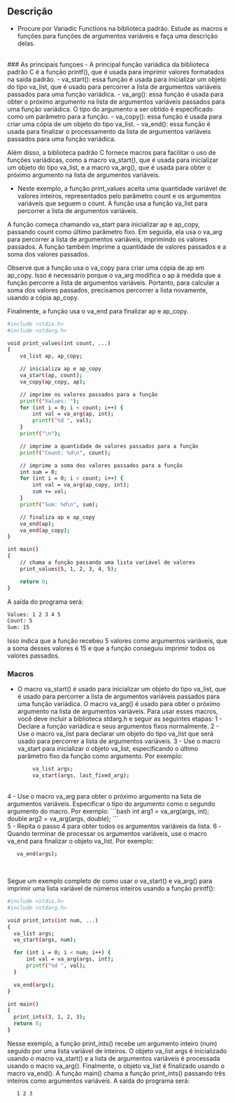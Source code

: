 ## Descrição
- Procure por Variadic Functions na biblioteca padrão. Estude as
macros e funções para funções de argumentos variáveis e faça
uma descrição delas.
<br>
### As principais funçoes
- A principal função variádica da biblioteca padrão C é a função printf(), que é usada para imprimir valores formatados na saída padrão.
- va_start(): essa função é usada para inicializar um objeto do tipo va_list, que é usado para percorrer a lista de argumentos variáveis passados para uma função variádica.
- va_arg(): essa função é usada para obter o próximo argumento na lista de argumentos variáveis passados para uma função variádica. O tipo do argumento a ser obtido é especificado como um parâmetro para a função.
- va_copy(): essa função é usada para criar uma cópia de um objeto do tipo va_list.
- va_end(): essa função é usada para finalizar o processamento da lista de argumentos variáveis passados para uma função variádica.

Além disso, a biblioteca padrão C fornece macros para facilitar o uso de funções variádicas, como a macro va_start(), que é usada para inicializar um objeto do tipo va_list, e a macro va_arg(), que é usada para obter o próximo argumento na lista de argumentos variáveis.
<br>

- Neste exemplo, a função print_values aceita uma quantidade variável de valores inteiros, representados pelo parâmetro count e os argumentos variáveis que seguem o count. A função usa a função va_list para percorrer a lista de argumentos variáveis.

A função começa chamando va_start para inicializar ap e ap_copy, passando count como último parâmetro fixo. Em seguida, ela usa o va_arg para percorrer a lista de argumentos variáveis, imprimindo os valores passados. A função também imprime a quantidade de valores passados e a soma dos valores passados.

Observe que a função usa o va_copy para criar uma cópia de ap em ap_copy. Isso é necessário porque o va_arg modifica o ap à medida que a função percorre a lista de argumentos variáveis. Portanto, para calcular a soma dos valores passados, precisamos percorrer a lista novamente, usando a cópia ap_copy.

Finalmente, a função usa o va_end para finalizar ap e ap_copy.

```bash
#include <stdio.h>
#include <stdarg.h>

void print_values(int count, ...)
{
    va_list ap, ap_copy;

    // inicializa ap e ap_copy
    va_start(ap, count);
    va_copy(ap_copy, ap);

    // imprime os valores passados para a função
    printf("Values: ");
    for (int i = 0; i < count; i++) {
        int val = va_arg(ap, int);
        printf("%d ", val);
    }
    printf("\n");

    // imprime a quantidade de valores passados para a função
    printf("Count: %d\n", count);

    // imprime a soma dos valores passados para a função
    int sum = 0;
    for (int i = 0; i < count; i++) {
        int val = va_arg(ap_copy, int);
        sum += val;
    }
    printf("Sum: %d\n", sum);

    // finaliza ap e ap_copy
    va_end(ap);
    va_end(ap_copy);
}

int main()
{
    // chama a função passando uma lista variável de valores
    print_values(5, 1, 2, 3, 4, 5);

    return 0;
}

```

A saída do programa será:

```bash
Values: 1 2 3 4 5
Count: 5
Sum: 15
```

Isso indica que a função recebeu 5 valores como argumentos variáveis, que a soma desses valores é 15 e que a função conseguiu imprimir todos os valores passados.
<br>


### Macros
- O macro va_start() é usado para inicializar um objeto do tipo va_list, que é usado para percorrer a lista de argumentos variáveis passados para uma função variádica. 
  O macro va_arg() é usado para obter o próximo argumento na lista de argumentos variáveis.
Para usar esses macros, você deve incluir a biblioteca stdarg.h e seguir as seguintes etapas:
 1 - Declare a função variádica e seus argumentos fixos normalmente.
 2 - Use o macro va_list para declarar um objeto do tipo va_list que será usado para percorrer a lista de argumentos variáveis.
 3 - Use o macro va_start para inicializar o objeto va_list, especificando o último parâmetro fixo da função como argumento. Por exemplo:
```bash
        va_list args;
        va_start(args, last_fixed_arg);
```
<br>
 4 - Use o macro va_arg para obter o próximo argumento na lista de argumentos variáveis. Especificar o tipo do argumento como o segundo argumento do macro. Por exemplo:
 ```bash
        int arg1 = va_arg(args, int);
        double arg2 = va_arg(args, double);
```
<br>
 5 - Repita o passo 4 para obter todos os argumentos variáveis da lista.
 6 -Quando terminar de processar os argumentos variáveis, use o macro va_end para finalizar o objeto va_list. Por exemplo:

```bash
   va_end(args);
```
<br>

Segue um exemplo completo de como usar o va_start() e va_arg() para imprimir uma lista variável de números inteiros usando a função printf():

  ```bash
#include <stdio.h>
#include <stdarg.h>

void print_ints(int num, ...)
{
    va_list args;
    va_start(args, num);

    for (int i = 0; i < num; i++) {
        int val = va_arg(args, int);
        printf("%d ", val);
    }

    va_end(args);
}

int main()
{
    print_ints(3, 1, 2, 3);
    return 0;
}
```

Nesse exemplo, a função print_ints() recebe um argumento inteiro (num) seguido por uma lista variável de inteiros. O objeto va_list args é inicializado usando o macro va_start() e a lista de argumentos variáveis é processada usando o macro va_arg(). Finalmente, o objeto va_list é finalizado usando o macro va_end(). A função main() chama a função print_ints() passando três inteiros como argumentos variáveis. A saída do programa será:

```bash
   1 2 3
```